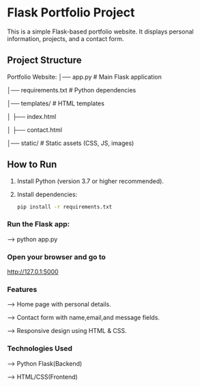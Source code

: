 # Flask Portfolio Project

This is a simple Flask-based portfolio website. It displays personal information, projects, and a contact form.

##  Project Structure
Portfolio Website:
│── app.py # Main Flask application

│── requirements.txt # Python dependencies

│── templates/ # HTML templates

│ ├── index.html

│ ├── contact.html

│── static/ # Static assets (CSS, JS, images) 

## How to Run

1. Install Python (version 3.7 or higher recommended).

2. Install dependencies:
   ```bash
   pip install -r requirements.txt

### Run the Flask app:
  --> python app.py
  
### Open your browser and go to
   http://127.0.1:5000

### Features
--> Home page with personal details.

--> Contact form with name,email,and message fields.

--> Responsive design using HTML & CSS.

### Technologies Used
--> Python Flask(Backend)

--> HTML/CSS(Frontend)





